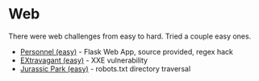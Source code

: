 # Web
There were web challenges from easy to hard. Tried a couple easy ones.

* [Personnel (easy)](personnel/) - Flask Web App, source provided, regex hack
* [EXtravagant (easy)](extravagant/) - XXE vulnerability
* [Jurassic Park (easy)](jurassic/) - robots.txt directory traversal

